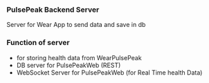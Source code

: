 ### PulsePeak Backend Server

Server for Wear App to send data and save in db


### Function of server
* for storing health data from WearPulsePeak
* DB server for PulsePeakWeb (REST)
* WebSocket Server for PulsePeakWeb (for Real Time health Data)

